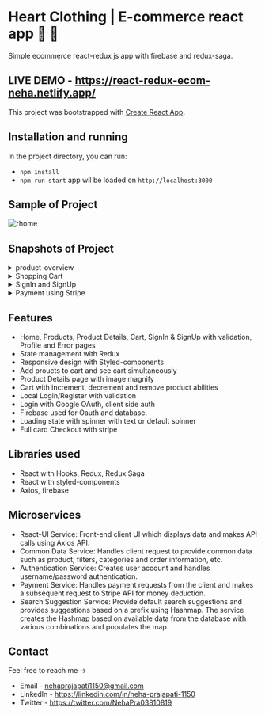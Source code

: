 # Heart Clothing | E-commerce react app  :dress: :jeans:
Simple ecommerce react-redux js app with firebase and redux-saga.

## LIVE DEMO - https://react-redux-ecom-neha.netlify.app/

This project was bootstrapped with [Create React App](https://github.com/facebook/create-react-app).


## Installation and running

In the project directory, you can run:

- `npm install`
- `npm run start` app wil be loaded on `http://localhost:3000`


## Sample of Project
![rhome](https://user-images.githubusercontent.com/87421798/153181463-6edf0e29-8499-42db-a8c7-b19075c27ac0.png)


## Snapshots of Project


<details>
<summary>product-overview</summary>
<p>
  
![rwomen](https://user-images.githubusercontent.com/87421798/153181478-a274ffd4-8fe9-4cfa-8fc4-92a44bc8abf5.png)
  
</p>
</details>

<details>
 <summary>Shopping Cart</summary>
 <p>
   
 ![rcart](https://user-images.githubusercontent.com/87421798/153181455-b0c4de2a-90c3-45a2-8324-6df1204205a7.png)
   
</p>
</details>

<details>
 <summary>SignIn and SignUp</summary>
 <p>
   
![rsign](https://user-images.githubusercontent.com/87421798/153181474-f371252b-568e-4559-bc48-a903b25f1310.png)
   
</p>
</details>

<details>
 <summary>Payment using Stripe</summary>
 <p>
   

 ![rpay1](https://user-images.githubusercontent.com/87421798/153181468-65cd1826-0988-452e-8424-fe3064c09d8e.png) 
![rpay2](https://user-images.githubusercontent.com/87421798/153181472-1ab2d9a4-3621-4d12-8796-1272b8abc9ea.png)

</p>
</details>



## Features
- Home, Products, Product Details, Cart, SignIn & SignUp with validation, Profile and Error pages
- State management with Redux
- Responsive design with Styled-components
- Add proucts to cart and see cart simultaneously
- Product Details page with image magnify
- Cart with increment, decrement and remove product abilities
- Local Login/Register with validation
- Login with Google OAuth, client side auth
- Firebase used for Oauth and database.
- Loading state with spinner with text or default spinner
- Full card Checkout with stripe


## Libraries used

- React with Hooks, Redux, Redux Saga
- React with styled-components 
- Axios, firebase


## Microservices

- React-UI Service: Front-end client UI which displays data and makes API calls using Axios API.
- Common Data Service: Handles client request to provide common data such as product, filters, categories and order information, etc.
- Authentication Service: Creates user account and handles username/password authentication.
- Payment Service: Handles payment requests from the client and makes a subsequent request to Stripe API for money deduction.
- Search Suggestion Service: Provide default search suggestions and provides suggestions based on a prefix using Hashmap. The service creates the Hashmap based on available data 
  from the database with various combinations and populates the map.
  
  
## Contact
Feel free to reach me ->
- Email - <nehaprajapati1150@gmail.com> 
- LinkedIn - https://linkedin.com/in/neha-prajapati-1150
- Twitter - https://twitter.com/NehaPra03810819

